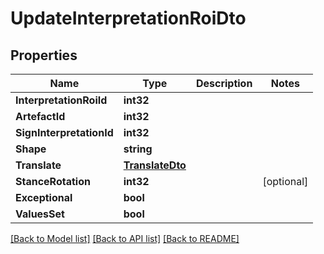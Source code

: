 # UpdateInterpretationRoiDto

## Properties

Name | Type | Description | Notes
------------ | ------------- | ------------- | -------------
**InterpretationRoiId** | **int32** |  | 
**ArtefactId** | **int32** |  | 
**SignInterpretationId** | **int32** |  | 
**Shape** | **string** |  | 
**Translate** | [**TranslateDto**](TranslateDTO.md) |  | 
**StanceRotation** | **int32** |  | [optional] 
**Exceptional** | **bool** |  | 
**ValuesSet** | **bool** |  | 

[[Back to Model list]](../README.md#documentation-for-models) [[Back to API list]](../README.md#documentation-for-api-endpoints) [[Back to README]](../README.md)


